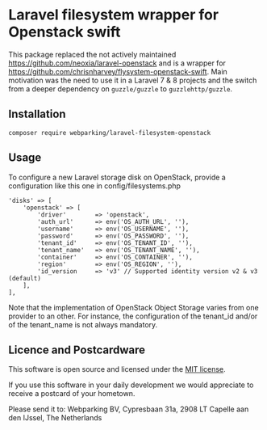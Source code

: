 # Laravel filesystem wrapper for Openstack swift
This package replaced the not actively maintained https://github.com/neoxia/laravel-openstack and is a wrapper for https://github.com/chrisnharvey/flysystem-openstack-swift. Main motivation was the need to use it in a Laravel 7 & 8 projects and the switch from a deeper dependency on `guzzle/guzzle` to `guzzlehttp/guzzle`.

## Installation
```
composer require webparking/laravel-filesystem-openstack
```

## Usage
To configure a new Laravel storage disk on OpenStack, provide a configuration like this one in config/filesystems.php

    'disks' => [
        'openstack' => [
            'driver'        => 'openstack',
            'auth_url'      => env('OS_AUTH_URL', ''),
            'username'      => env('OS_USERNAME', ''),
            'password'      => env('OS_PASSWORD', ''),
            'tenant_id'     => env('OS_TENANT_ID', ''),
            'tenant_name'   => env('OS_TENANT_NAME', ''),
            'container'     => env('OS_CONTAINER', ''),
            'region'        => env('OS_REGION', ''),
            'id_version     => 'v3' // Supported identity version v2 & v3 (default)
        ],
    ],
    
Note that the implementation of OpenStack Object Storage varies from one provider to an other. For instance, the configuration of the tenant_id and/or of the tenant_name is not always mandatory.

## Licence and Postcardware

This software is open source and licensed under the [MIT license](LICENSE.md).

If you use this software in your daily development we would appreciate to receive a postcard of your hometown.

Please send it to: Webparking BV, Cypresbaan 31a, 2908 LT Capelle aan den IJssel, The Netherlands
